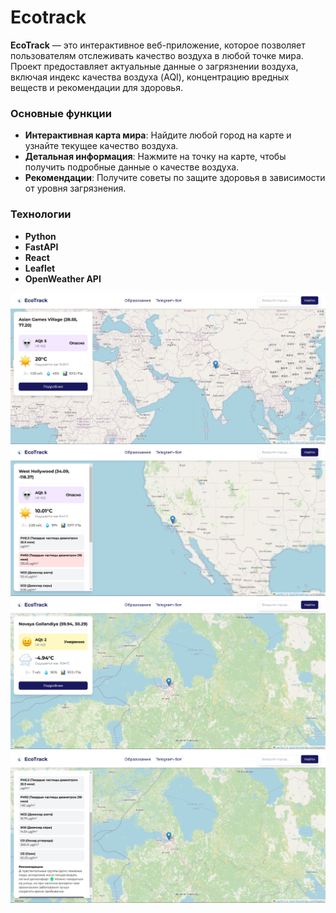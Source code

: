 # Ecotrack

**EcoTrack** — это интерактивное веб-приложение, которое позволяет пользователям отслеживать качество воздуха в любой точке мира. Проект предоставляет актуальные данные о загрязнении воздуха, включая индекс качества воздуха (AQI), концентрацию вредных веществ и рекомендации для здоровья.

### Основные функции
- **Интерактивная карта мира**: Найдите любой город на карте и узнайте текущее качество воздуха.
- **Детальная информация**: Нажмите на точку на карте, чтобы получить подробные данные о качестве воздуха.
- **Рекомендации**: Получите советы по защите здоровья в зависимости от уровня загрязнения.

### Технологии
- **Python**
- **FastAPI**
- **React**
- **Leaflet**
- **OpenWeather API**

![AltText](/img/img2.png?raw=true "Img")
![AltText](/img/img1.png?raw=true "Img")
![AltText](/img/img3.png?raw=true "Img")
![AltText](/img/img4.png?raw=true "Img")